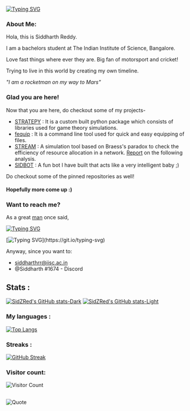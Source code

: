 [![Typing SVG](https://readme-typing-svg.demolab.com?font=Ubuntu+Bold&weight=100&size=30&pause=1000&color=2DF722&random=false&width=435&lines=Hey%2C+I+am+Siddharth)](https://git.io/typing-svg)


### About Me:
Hola, this is Siddharth Reddy.

I am a bachelors student at The Indian Institute of Science, Bangalore.

Love fast things where ever they are. Big fan of motorsport and cricket!

Trying to live in this world by creating my own timeline.

*"I am a rocketman on my way to Mars"*

### Glad you are here!
Now that you are here, do checkout some of my projects-

- [STRATEPY](https://github.com/SidZRed/stratepy) : It is a custom built python package which consists of libraries used for game theory simulations.
- [fequip](https://github.com/SidZRed/fequip) : It is a command line tool used for quick and easy equipping of files.
- [STREAM](https://github.com/SidZRed/STREAM) : A simulation tool based on Braess's paradox to check the efficiency of resource allocation in a network. [Report](https://github.com/SidZRed/STREAM/blob/main/Braess_Paradox.pdf) on the following analysis.
- [SIDBOT](https://github.com/SidZRed/SidBoT) : A fun bot I have built that acts like a very intelligent baby ;)

Do checkout some of the pinned repositories as well!

  #### Hopefully more come up :)



### Want to reach me?
As a great [man](https://en.wikipedia.org/wiki/Freddie_Mercury) once said, 

[![Typing SVG](https://readme-typing-svg.demolab.com?font=Ubuntu+Bold&weight=100&size=17&duration=5003&pause=1000&color=2DF722&background=FFBA9000&random=false&width=435&lines=I'm+travelling+at+the+speed+of+light%2C)](https://git.io/typing-svg)

[![Typing SVG](https://readme-typing-svg.demolab.com?font=Ubuntu+Bold&weight=100&size=17&duration=5003&pause=1000&color=2DF722&background=FFBA9000&random=false&width=435&lines=I+wanna+make+a+supersonic+man+out+of+you!)](https://git.io/typing-svg)

Anyway, since you want to:
- siddharthrr@iisc.ac.in
- @Siddharth #1674 - Discord


## Stats :

[![SidZRed's GitHub stats-Dark](https://github-readme-stats.vercel.app/api?username=SidZRed&show_icons=true&theme=dark#gh-dark-mode-only)](https://github.com/SidZRed/github-readme-stats#gh-dark-mode-only)
[![SidZRed's GitHub stats-Light](https://github-readme-stats.vercel.app/api?username=SidZRed&show_icons=true&theme=default#gh-light-mode-only)](https://github.com/SidZRed/github-readme-stats#gh-light-mode-only)

  ### My languages :
  [![Top Langs](https://github-readme-stats.vercel.app/api/top-langs/?username=SidZRed&size_weight=0.5&count_weight=0.5&layout=donut)](https://github.com/anuraghazra/github-readme-stats)

### Streaks :
[![GitHub Streak](https://streak-stats.demolab.com?user=SidZRed&theme=dark&border_radius=5.6&date_format=M%20j%5B%2C%20Y%5D&card_width=497&card_height=200&background=61%2C0067EB%2C0000FF)](https://git.io/streak-stats)


### Visitor count:
![Visitor Count](https://profile-counter.glitch.me/{SidZRed}/count.svg)

## 
<p align="center">
  
![Quote](https://github-readme-quotes-bay.vercel.app/quote?theme=tokyonight&animation=grow_out_in&layout=zues&font=Redressed&fontColor=white&bgColor=black)

</p>
